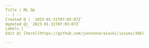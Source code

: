 ```yaml
---
Title | ML Op
-- | --
Created @ | `2023-01-31T07:03:07Z`
Updated @| `2023-01-31T07:03:07Z`
Labels | ``
Edit @| [here](https://github.com/junxnone/aiwiki/issues/366)

---
```


